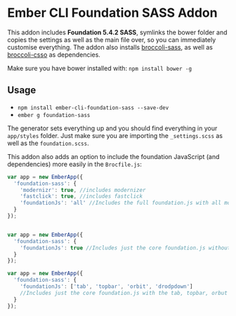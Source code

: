 # Ember CLI Foundation SASS Addon

This addon includes **Foundation 5.4.2 SASS**, symlinks the bower folder and copies the settings as well as the main file over, so you can immediately customise everything.
The addon also installs [broccoli-sass](https://github.com/joliss/broccoli-sass), as well as [broccoli-csso](https://github.com/sindresorhus/broccoli-csso) as dependencies.

Make sure you have bower installed with: `npm install bower -g`

## Usage

* `npm install ember-cli-foundation-sass --save-dev`
* `ember g foundation-sass`

The generator sets everything up and you should find everything in your `app/styles` folder. Just make sure you are importing the `_settings.scss` as well as the `foundation.scss`.

This addon also adds an option to include the foundation JavaScript (and dependencies) more easily in the `Brocfile.js`:

```js
var app = new EmberApp({
  'foundation-sass': {
    'modernizr': true, //includes modernizer
    'fastclick': true, //includes fastclick
    'foundationJs': 'all' //Includes the full foundation.js with all modules
  }
});


var app = new EmberApp({
  'foundation-sass': {
    'foundationJs': true //Includes just the core foundation.js without any modules
  }
});

var app = new EmberApp({
  'foundation-sass': {
    'foundationJs': ['tab', 'topbar', 'orbit', 'drodpdown']
    //Includes just the core foundation.js with the tab, topbar, orbut and dropdown module
  }
});
```
